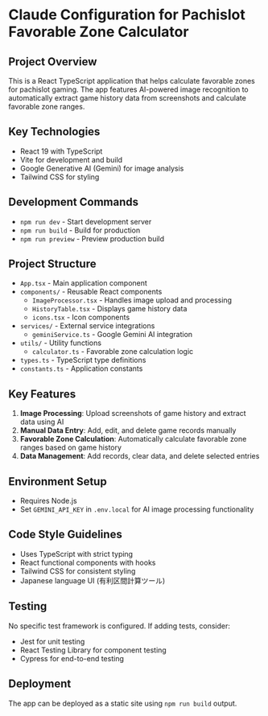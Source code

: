 # Claude Configuration for Pachislot Favorable Zone Calculator

## Project Overview
This is a React TypeScript application that helps calculate favorable zones for pachislot gaming. The app features AI-powered image recognition to automatically extract game history data from screenshots and calculate favorable zone ranges.

## Key Technologies
- React 19 with TypeScript
- Vite for development and build
- Google Generative AI (Gemini) for image analysis
- Tailwind CSS for styling

## Development Commands
- `npm run dev` - Start development server
- `npm run build` - Build for production
- `npm run preview` - Preview production build

## Project Structure
- `App.tsx` - Main application component
- `components/` - Reusable React components
  - `ImageProcessor.tsx` - Handles image upload and processing
  - `HistoryTable.tsx` - Displays game history data
  - `icons.tsx` - Icon components
- `services/` - External service integrations
  - `geminiService.ts` - Google Gemini AI integration
- `utils/` - Utility functions
  - `calculator.ts` - Favorable zone calculation logic
- `types.ts` - TypeScript type definitions
- `constants.ts` - Application constants

## Key Features
1. **Image Processing**: Upload screenshots of game history and extract data using AI
2. **Manual Data Entry**: Add, edit, and delete game records manually
3. **Favorable Zone Calculation**: Automatically calculate favorable zone ranges based on game history
4. **Data Management**: Add records, clear data, and delete selected entries

## Environment Setup
- Requires Node.js
- Set `GEMINI_API_KEY` in `.env.local` for AI image processing functionality

## Code Style Guidelines
- Uses TypeScript with strict typing
- React functional components with hooks
- Tailwind CSS for consistent styling
- Japanese language UI (有利区間計算ツール)

## Testing
No specific test framework is configured. If adding tests, consider:
- Jest for unit testing
- React Testing Library for component testing
- Cypress for end-to-end testing

## Deployment
The app can be deployed as a static site using `npm run build` output.